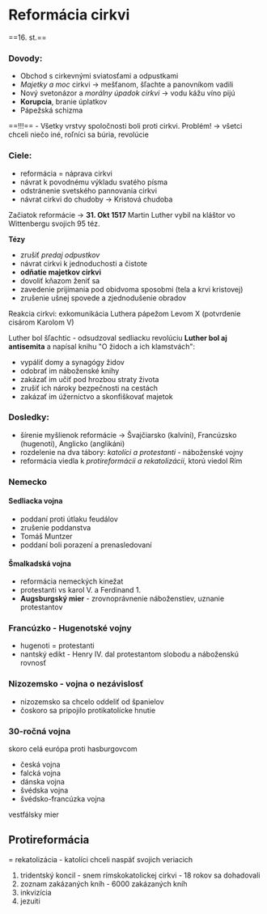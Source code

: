 # Reformácia cirkvi
==16. st.==

### Dovody:
- Obchod s cirkevnými sviatosťami a odpustkami
- *Majetky a moc* cirkvi -> mešťanom, šľachte a panovníkom vadili
- Nový svetonázor a *morálny úpadok cirkvi* -> vodu kážu víno pijú
- **Korupcia**, branie úplatkov
- Pápežská schizma

==!!!== - Všetky vrstvy spoločnosti boli proti cirkvi.
Problém! -> všetci chceli niečo iné, roľníci sa búria, revolúcie

### Ciele:
 - reformácia = náprava cirkvi
 - návrat k povodnému výkladu svatého písma
 - odstránenie svetského pannovania cirkvi
 - návrat cirkvi do chudoby -> Kristová chudoba

Začiatok reformácie -> **31. Okt 1517**
Martin Luther vybil na kláštor vo Wittenbergu svojich 95 téz.

**Tézy**
  - zrušiť *predaj odpustkov*
  - návrat cirkvi k jednoduchosti a čistote
  - **odňatie majetkov cirkvi**
  - dovoliť kňazom ženiť sa
  - zavedenie prijímania pod obidvoma sposobmi (tela a krvi kristovej)
  - zrušenie ušnej spovede a zjednodušenie obradov

Reakcia cirkvi:
exkomunikácia Luthera pápežom Levom X (potvrdenie cisárom Karolom V)

Luther bol šľachtic - odsudzoval sedliacku revolúciu
**Luther bol aj antisemita** a napísal knihu "O židoch a ich klamstvách":
- vypáliť domy a synagógy židov
- odobrať im náboženské knihy
- zakázať im učiť pod hrozbou straty života
- zrušiť ich nároky bezpečnosti na cestách
- zakázať im úžerníctvo a skonfiškovať majetok

### Dosledky:
- šírenie myšlienok reformácie -> Švajčiarsko (kalvíni), Francúzsko (hugenoti), Anglicko (anglikáni)
- rozdelenie na dva tábory: *katolíci a protestanti* - náboženské vojny
- reformácia viedla k *protireformácii a rekatolizácii*, ktorú viedol Rím

### Nemecko
#### Sedliacka vojna
 - poddaní proti útlaku feudálov
 - zrušenie poddanstva
 - Tomáš Muntzer
 - poddaní boli porazení a prenasledovaní

#### Šmalkadská vojna
 - reformácia nemeckých kinežat
 - protestanti vs karol V. a Ferdinand 1.
 - **Augsburgský mier** - zrovnoprávnenie náboženstiev, uznanie protestantov

### Francúzko - Hugenotské vojny
 - hugenoti = protestanti
 - nantský edikt - Henry IV. dal protestantom slobodu a náboženskú rovnosť

### Nizozemsko - vojna o nezávislosť
 - nizozemsko sa chcelo oddeliť od španielov
 - čoskoro sa pripojilo protikatolícke hnutie

### 30-ročná vojna
skoro celá európa proti hasburgovcom
 - česká vojna
 - falcká vojna
 - dánska vojna
 - švédska vojna
 - švédsko-francúzka vojna

vestfálsky mier

## Protireformácia
= rekatolizácia - katolíci chceli naspäť svojich veriacich
1. tridentský koncil - snem rímskokatolickej cirkvi - 18 rokov sa dohadovali
2. zoznam zakázaných kníh - 6000 zakázaných kníh
3. inkvizícia
4. jezuiti